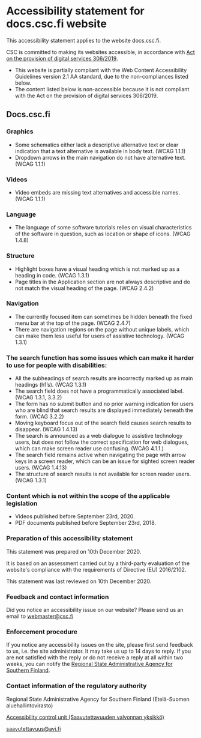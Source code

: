 
# Accessibility statement for docs.csc.fi website

This accessibility statement applies to the website docs.csc.fi.

CSC is committed to making its websites accessible, in accordance with [Act on the provision of digital services 306/2019](https://www.finlex.fi/en/laki/kaannokset/2019/en20190306).

* This website is partially compliant with the Web Content Accessibility Guidelines version 2.1 AA standard, due to the non-compliances listed below.
* The content listed below is non-accessible because it is not compliant with the Act on the provision of digital services 306/2019.

## Docs.csc.fi

### Graphics

* Some schematics either lack a descriptive alternative text or clear indication that a text alternative is available in body text. (WCAG 1.1.1)
* Dropdown arrows in the main navigation do not have alternative text. (WCAG 1.1.1)

### Videos

* Video embeds are missing text alternatives and accessible names. (WCAG 1.1.1)

### Language

* The language of some software tutorials relies on visual characteristics of the software in question, such as location or shape of icons. (WCAG 1.4.8)

### Structure

* Highlight boxes have a visual heading which is not marked up as a heading in code. (WCAG 1.3.1)
* Page titles in the Application section are not always descriptive and do not match the visual heading of the page. (WCAG 2.4.2)

### Navigation

* The currently focused item can sometimes be hidden beneath the fixed menu bar at the top of the page. (WCAG 2.4.7)
* There are navigation regions on the page without unique labels, which can make them less useful for users of assistive technology. (WCAG 1.3.1)

### The search function has some issues which can make it harder to use for people with disabilities:

* All the subheadings of search results are incorrectly marked up as main headings (h1’s). (WCAG 1.3.1)
* The search field does not have a programmatically associated label. (WCAG 1.3.1, 3.3.2)
* The form has no submit button and no prior warning indication for users who are blind that search results are displayed immediately beneath the form. (WCAG 3.2.2)
* Moving keyboard focus out of the search field causes search results to disappear. (WCAG 1.4.13)
* The search is announced as a web dialogue to assistive technology users, but does not follow the correct specification for web dialogues, which can make screen reader use confusing. (WCAG 4.1.1.)
* The search field remains active when navigating the page with arrow keys in a screen reader, which can be an issue for sighted screen reader users. (WCAG 1.4.13)
* The structure of search results is not available for screen reader users. (WCAG 1.3.1)

### Content which is not within the scope of the applicable legislation

* Videos published before September 23rd, 2020.
* PDF documents published before September 23rd, 2018.

### Preparation of this accessibility statement

This statement was prepared on 10th December 2020.

It is based on an assessment carried out by a third-party evaluation of the website's compliance with the requirements of Directive (EU) 2016/2102.

This statement was last reviewed on 10th December 2020.

### Feedback and contact information

Did you notice an accessibility issue on our website? Please send us an email to [webmaster@csc.fi](mailto:webmaster@csc.fi)

### Enforcement procedure

If you notice any accessibility issues on the site, please first send feedback to us, i.e. the site administrator. It may take us up to 14 days to reply. If you are not satisfied with the reply or do not receive a reply at all within two weeks, you can notify the [Regional State Administrative Agency for Southern Finland](https://avi.fi/en/southern-finland).

### Contact information of the regulatory authority

Regional State Administrative Agency for Southern Finland (Etelä-Suomen aluehallintovirasto)

[Accessibility control unit (Saavutettavuuden valvonnan yksikkö)](https://www.saavutettavuusvaatimukset.fi)

[saavutettavuus@avi.fi](mailto:saavutettavuus@avi.fi)
